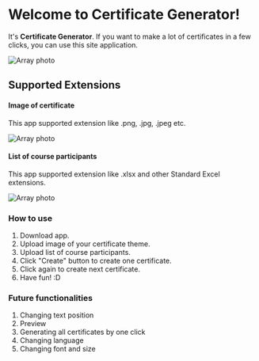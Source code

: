 # Welcome to Certificate Generator!

It's **Certificate Generator**. If you want to make a lot of certificates in a few clicks, you can use this site application.

![Array photo](https://github.com/Rakso12/CertGeneratorApp/tree/main/documentation/demo.png)

## Supported Extensions

#### Image of certificate
This app supported extension like .png, .jpg, .jpeg etc.

![Array photo](https://github.com/Rakso12/CertGeneratorApp/tree/main/documentation/certificate.png)

#### List of course participants
This app supported extension like .xlsx and other Standard Excel extensions.
 
![Array photo](https://github.com/Rakso12/CertGeneratorApp/tree/main/documentation/List.png)

### How to use
1. Download app.
2. Upload image of your certificate theme.
3. Upload list of course participants.
4. Click "Create" button to create one certificate.
5. Click again to create next certificate.
6. Have fun! :D

### Future functionalities
1. Changing text position
2. Preview
3. Generating all certificates by one click
4. Changing language
5. Changing font and size
